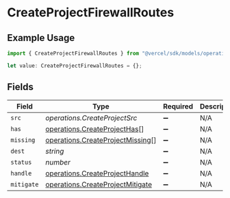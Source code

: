 # CreateProjectFirewallRoutes

## Example Usage

```typescript
import { CreateProjectFirewallRoutes } from "@vercel/sdk/models/operations/createproject.js";

let value: CreateProjectFirewallRoutes = {};
```

## Fields

| Field                                                                                | Type                                                                                 | Required                                                                             | Description                                                                          |
| ------------------------------------------------------------------------------------ | ------------------------------------------------------------------------------------ | ------------------------------------------------------------------------------------ | ------------------------------------------------------------------------------------ |
| `src`                                                                                | *operations.CreateProjectSrc*                                                        | :heavy_minus_sign:                                                                   | N/A                                                                                  |
| `has`                                                                                | [operations.CreateProjectHas](../../models/operations/createprojecthas.md)[]         | :heavy_minus_sign:                                                                   | N/A                                                                                  |
| `missing`                                                                            | [operations.CreateProjectMissing](../../models/operations/createprojectmissing.md)[] | :heavy_minus_sign:                                                                   | N/A                                                                                  |
| `dest`                                                                               | *string*                                                                             | :heavy_minus_sign:                                                                   | N/A                                                                                  |
| `status`                                                                             | *number*                                                                             | :heavy_minus_sign:                                                                   | N/A                                                                                  |
| `handle`                                                                             | [operations.CreateProjectHandle](../../models/operations/createprojecthandle.md)     | :heavy_minus_sign:                                                                   | N/A                                                                                  |
| `mitigate`                                                                           | [operations.CreateProjectMitigate](../../models/operations/createprojectmitigate.md) | :heavy_minus_sign:                                                                   | N/A                                                                                  |